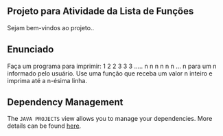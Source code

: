 ## Projeto para Atividade da Lista de Funções

Sejam bem-vindos ao projeto..

## Enunciado

Faça um programa para imprimir:
    1
    2   2
    3   3   3
    .....
    n   n   n   n   n   n  ... n
para um n informado pelo usuário. Use uma função que receba um valor n inteiro e imprima até a n-ésima linha.

## Dependency Management

The `JAVA PROJECTS` view allows you to manage your dependencies. More details can be found [here](https://github.com/microsoft/vscode-java-dependency#manage-dependencies).